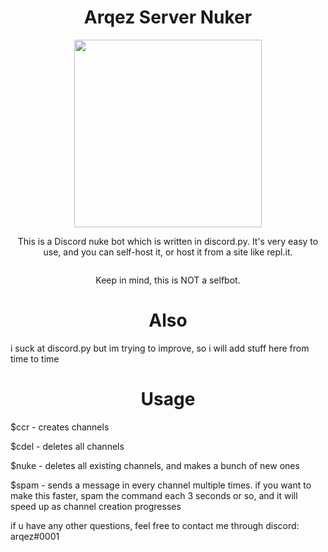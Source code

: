 <h1 align="center">Arqez Server Nuker</h1>
<p align="center"><img src="https://cdn.discordapp.com/attachments/821450865822793730/821724197180145664/hayasaka2.gif" height=300></p>
<p align="center">
	<h7>This is a Discord nuke bot which is written in discord.py. It's very easy to use, and you can self-host it, or host it from a site like repl.it.</h7>
</p>
<p align="center"><img src=""></p>
<p align="center">
	<h7>Keep in mind, this is NOT a selfbot.</h7>
</p>

</p>
<h1 align="center">Also</h1>
<p>i suck at discord.py but im trying to improve, so i will add stuff here from time to time</p>

</p>
<h1 align="center">Usage</h1> 

</p>
$ccr - creates channels

$cdel - deletes all channels

$nuke - deletes all existing channels, and makes a bunch of new ones

$spam - sends a message in every channel multiple times. if you want to make this faster, spam the command each 3 seconds or so, and it will speed up as channel creation progresses</p>

if u have any other questions, feel free to contact me through discord: arqez#0001

